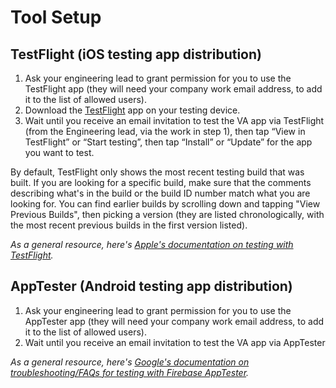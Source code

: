 # Tool Setup

## TestFlight (iOS testing app distribution)
1. Ask your engineering lead to grant permission for you to use the TestFlight app (they will need your company work email address, to add it to the list of allowed users).
2. Download the [TestFlight](https://apps.apple.com/us/app/testflight/id899247664) app on your testing device.
3. Wait until you receive an email invitation to test the VA app via TestFlight (from the Engineering lead, via the work in step 1), then tap “View in TestFlight” or “Start testing”, then tap “Install” or “Update” for the app you want to test.

By default, TestFlight only shows the most recent testing build that was built. If you are looking for a specific build, make sure that the comments describing what's in the build or the build ID number match what you are looking for. You can find earlier builds by scrolling down and tapping "View Previous Builds", then picking a version (they are listed chronologically, with the most recent previous builds in the first version listed).

_As a general resource, here's [Apple's documentation on testing with TestFlight](https://testflight.apple.com/)._

## AppTester (Android testing app distribution)
1. Ask your engineering lead to grant permission for you to use the AppTester app (they will need your company work email address, to add it to the list of allowed users).
2. Wait until you receive an email invitation to test the VA app via AppTester

_As a general resource, here's [Google's documentation on troubleshooting/FAQs for testing with Firebase AppTester](https://firebase.google.com/docs/app-distribution/troubleshooting?platform=android)._
